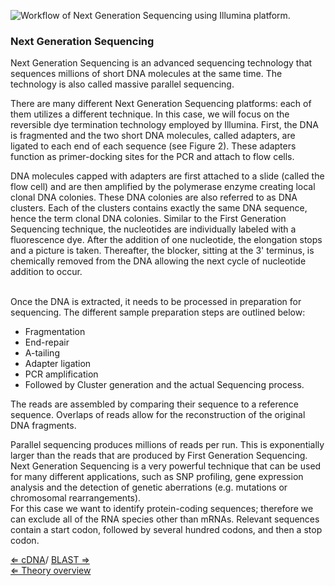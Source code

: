 ![Workflow of Next Generation Sequencing using Illumina platform.]( IlluminaNGSflow.png "Workflow of Next Generation Sequencing using Illumina platform.")

### Next Generation Sequencing

Next Generation Sequencing is an advanced sequencing technology that
sequences millions of short DNA molecules at the same time. The
technology is also called massive parallel sequencing.

There are many different Next Generation Sequencing platforms: each of
them utilizes a different technique. In this case, we will focus on the
reversible dye termination technology employed by Illumina. First, the
DNA is fragmented and the two short DNA molecules, called adapters, are
ligated to each end of each sequence (see Figure 2). These adapters
function as primer-docking sites for the PCR and attach to flow cells.

DNA molecules capped with adapters are first attached to a slide (called
the flow cell) and are then amplified by the polymerase enzyme creating
local clonal DNA colonies. These DNA colonies are also referred to as
DNA clusters. Each of the clusters contains exactly the same DNA
sequence, hence the term clonal DNA colonies. Similar to the First
Generation Sequencing technique, the nucleotides are individually
labeled with a fluorescence dye. After the addition of one nucleotide,
the elongation stops and a picture is taken. Thereafter, the blocker,
sitting at the 3' terminus, is chemically removed from the DNA allowing
the next cycle of nucleotide addition to occur.

\
Once the DNA is extracted, it needs to be processed in preparation for
sequencing. The different sample preparation steps are outlined below:

-   Fragmentation
-   End-repair
-   A-tailing
-   Adapter ligation
-   PCR amplification
-   Followed by Cluster generation and the actual Sequencing process.

The reads are assembled by comparing their sequence to a reference
sequence. Overlaps of reads allow for the reconstruction of the original
DNA fragments.

Parallel sequencing produces millions of reads per run. This is
exponentially larger than the reads that are produced by First
Generation Sequencing. Next Generation Sequencing is a very powerful
technique that can be used for many different applications, such as SNP
profiling, gene expression analysis and the detection of genetic
aberrations (e.g. mutations or chromosomal rearrangements).\
For this case we want to identify protein-coding sequences; therefore we
can exclude all of the RNA species other than mRNAs. Relevant sequences
contain a start codon, followed by several hundred codons, and then a
stop codon.

[ ⇐ cDNA](/wiki/cDNA "wikilink")/ [ BLAST ⇒](/wiki/BLAST "wikilink")\
[⇐ Theory overview](/wiki/PlantLab "wikilink")

